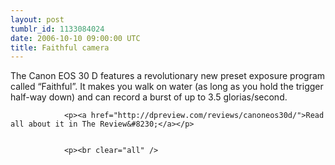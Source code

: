 ```yaml
---
layout: post
tumblr_id: 1133084024  
date: 2006-10-10 09:00:00 UTC
title: Faithful camera
---
```


<span style="float:right;"><img src="/resources/old/canoneos30d.gif" alt="" /></span>
			The Canon <span class="caps">EOS 30 D</span> features a revolutionary new preset exposure program called &#8220;Faithful&#8221;. It makes you walk on water (as long as you hold the trigger half-way down) and can record a burst of up to 3.5 glorias/second.</p>


				<p><a href="http://dpreview.com/reviews/canoneos30d/">Read all about it in The Review&#8230;</a></p>


				<p><br clear="all" />
